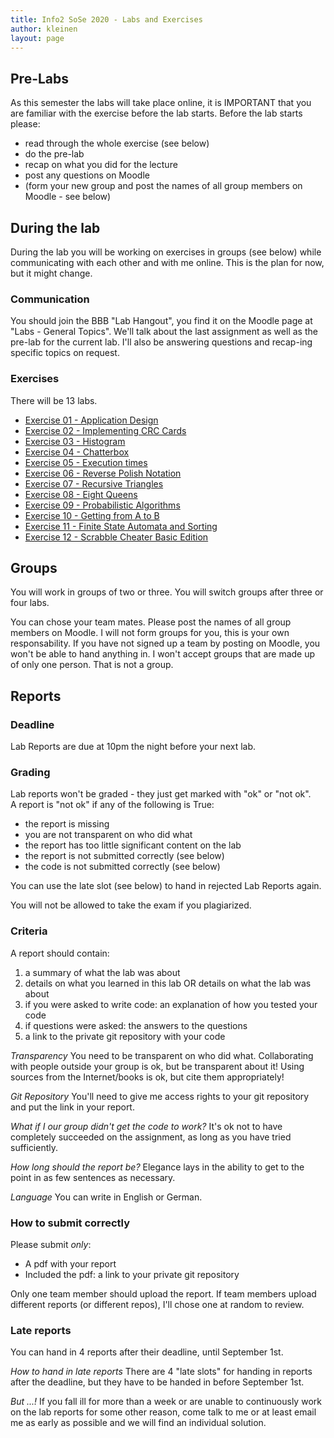 ```yaml
---
title: Info2 SoSe 2020 - Labs and Exercises
author: kleinen
layout: page
---
```

## Pre-Labs
As this semester the labs will take place online, it is IMPORTANT that you are familiar with the
exercise before the lab starts. Before the lab starts please:
* read through the whole exercise (see below)
* do the pre-lab 
* recap on what you did for the lecture
* post any questions on Moodle
* (form your new group and post the names of all group members on Moodle - see below)

## During the lab
During the lab you will be working on exercises in groups (see below) while communicating with each other and with me online. This is the plan for now, but it might change.

### Communication
You should join the BBB "Lab Hangout", you find it on the Moodle page at "Labs - General Topics". We'll talk about the last assignment as well as the pre-lab for the current lab. I'll also be answering questions and recap-ing specific topics on request.

### Exercises
There will be 13 labs. 
* [Exercise 01 - Application Design](lab-01)
* [Exercise 02 - Implementing CRC Cards](lab-02)
* [Exercise 03 - Histogram](lab-03)
* [Exercise 04 - Chatterbox](lab-04)
* [Exercise 05 - Execution times](lab-05)
* [Exercise 06 - Reverse Polish Notation](lab-06)
* [Exercise 07 - Recursive Triangles](lab-07)
* [Exercise 08 - Eight Queens](lab-08)
* [Exercise 09 - Probabilistic Algorithms](lab-09)
* [Exercise 10 - Getting from A to B](lab-10)
* [Exercise 11 - Finite State Automata and Sorting](lab-11)
* [Exercise 12 - Scrabble Cheater Basic Edition](lab-12)

<!--
* [Exercise 13 - Scrabble Cheater Deluxe](lab-13)
* [Exercise 14 - Ladders](lab-14) (please read before lab, and maybe download the data)
-->

## Groups
You will work in groups of two or three. You will switch groups after three or four labs. 
<!--That means you should form new groups before the following labs:-->
<!--* [Exercise 01 - Application Design](lab-01)-->
<!--* [Exercise 04 - Chatterbox](lab-04)-->
<!--* [Exercise 07 - Recursive Triangles](lab-07)-->
<!--* [Exercise 10 - Getting from A to B](lab-10)-->

You can chose your team mates. Please post the names of all group members on Moodle. I will not form groups for you, this is your own responsability. If you have not signed up a team by posting on Moodle, you won't be able to hand anything in. I won't accept groups that are made up of only one person. That is not a group.

## Reports
### Deadline
Lab Reports are due at 10pm the night before your next lab.

### Grading
Lab reports won't be graded - they just get marked with "ok" or "not ok".  
A report is "not ok" if any of the following is True:
* the report is missing
* you are not transparent on who did what
* the report has too little significant content on the lab
* the report is not submitted correctly (see below)
* the code is not submitted correctly (see below)

You can use the late slot (see below) to hand in rejected Lab Reports again.

You will not be allowed to take the exam if you plagiarized.

### Criteria
A report should contain:
1. a summary of what the lab was about
2. details on what you learned in this lab OR details on what the lab was about
3. if you were asked to write code: an explanation of how you tested your code
4. if questions were asked: the answers to the questions
5. a link to the private git repository with your code

*Transparency* You need to be transparent on who did what. Collaborating with people outside your group is ok, 
but be transparent about it! Using sources from the Internet/books is ok, but cite them appropriately!

*Git Repository* You'll need to give me access rights to your git repository and put the link in your report. 

*What if I our group didn't get the code to work?* It's ok not to have completely succeeded on the assignment, as long as
you have tried sufficiently.

*How long should the report be?* Elegance lays in the ability to get to the point in as few sentences as necessary.

*Language* You can write in English or German.

### How to submit correctly
Please submit *only*:
* A pdf with your report
* Included the pdf: a link to your private git repository

Only one team member should upload the report. If team members upload different reports (or different repos), I'll chose one at random to review.

### Late reports
You can hand in 4 reports after their deadline, until September 1st. 

*How to hand in late reports* 
There are 4 "late slots" for handing in reports after the deadline, but they have to be handed in before September 1st. 

*But ...!*
If you fall ill for more than a week or are unable to continuously work on
the lab reports for some other reason, come talk to me or at least email me as
early as possible and we will find an individual solution.

<!--
## Quizzes
There might be short quizzes on Moodle where you can test your knowledge. 
They will be published when the lab starts and be closed after a certain amount of time.
Whether doing them will gain you any additional benefits is tbd.

## Review and Presentations of Lab Reports in the following Lab

There are a couple of important changes for the labs compared to Info1:

You are required to be able to present and explain your work **in the following lab** ("review"). How this is done will change from lab to lab, depending on the topic of the lab: one of you might be randomly chosen to present the work, I might talk to each or some of you individually, or it might even be a little quizz in moodle which should be easy to solve if you did the lab exercise.

If you happen to be drawn for presentation and refuse to present the report
(e.g. because you don't have the slightest idea what your group mates
have written or you just feel too shy that day) or are not present yourself,
you are required to present the report to me in person during my next office hours.

Apart from that, it's ok not to have completely succeeded on the assignment, as long as
you have tried sufficiently.

If I find out that you most probably didn't work on the lab yourself, or the
lab report has too little significant content regarding the assignment,
I might decide to reject the report.

Note that this is a (possibly) different thing than plagiarism.
Plagiarism - copying the work of others - is considered cheating and will
lead to failing the whole course.

If you become ill with the usual cold, plan to use up one of the late slots.
If you're having trouble keeping up for longer than a week, come talk to me
or send me an email and we'll figure something out.

[Last semesters, I found it necessary to clarify some more things about the reports.]({{ site.BaseURL }}/studies/grading/guideline)

-->
